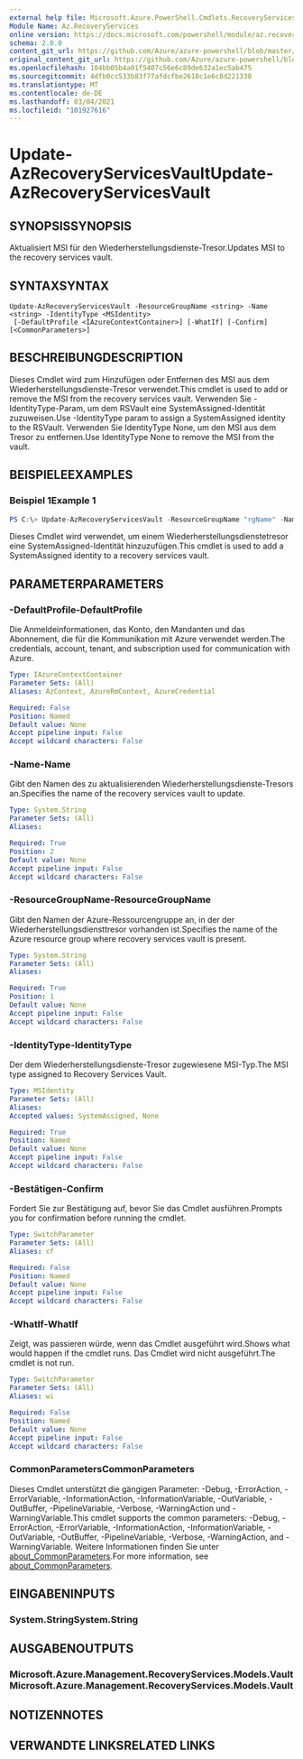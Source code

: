 ```yaml
---
external help file: Microsoft.Azure.PowerShell.Cmdlets.RecoveryServices.Backup.dll-Help.xml
Module Name: Az.RecoveryServices
online version: https://docs.microsoft.com/powershell/module/az.recoveryservices/update-azrecoveryservicesvault
schema: 2.0.0
content_git_url: https://github.com/Azure/azure-powershell/blob/master/src/RecoveryServices/RecoveryServices/help/Update-AzRecoveryServicesVault.md
original_content_git_url: https://github.com/Azure/azure-powershell/blob/master/src/RecoveryServices/RecoveryServices/help/Update-AzRecoveryServicesVault.md
ms.openlocfilehash: 104bb05b4a01f5407c56e6c89de632a1ec5ab475
ms.sourcegitcommit: 4dfb0cc533b83f77afdcfbe2618c1e6c8d221330
ms.translationtype: MT
ms.contentlocale: de-DE
ms.lasthandoff: 03/04/2021
ms.locfileid: "101927616"
---
```

# <span data-ttu-id="3d238-101">Update-AzRecoveryServicesVault</span><span class="sxs-lookup"><span data-stu-id="3d238-101">Update-AzRecoveryServicesVault</span></span>

## <span data-ttu-id="3d238-102">SYNOPSIS</span><span class="sxs-lookup"><span data-stu-id="3d238-102">SYNOPSIS</span></span>
<span data-ttu-id="3d238-103">Aktualisiert MSI für den Wiederherstellungsdienste-Tresor.</span><span class="sxs-lookup"><span data-stu-id="3d238-103">Updates MSI to the recovery services vault.</span></span>

## <span data-ttu-id="3d238-104">SYNTAX</span><span class="sxs-lookup"><span data-stu-id="3d238-104">SYNTAX</span></span>

```
Update-AzRecoveryServicesVault -ResourceGroupName <string> -Name <string> -IdentityType <MSIdentity>
 [-DefaultProfile <IAzureContextContainer>] [-WhatIf] [-Confirm] [<CommonParameters>]
```

## <span data-ttu-id="3d238-105">BESCHREIBUNG</span><span class="sxs-lookup"><span data-stu-id="3d238-105">DESCRIPTION</span></span>
<span data-ttu-id="3d238-106">Dieses Cmdlet wird zum Hinzufügen oder Entfernen des MSI aus dem Wiederherstellungsdienste-Tresor verwendet.</span><span class="sxs-lookup"><span data-stu-id="3d238-106">This cmdlet is used to add or remove  the MSI from the recovery services vault.</span></span> <span data-ttu-id="3d238-107">Verwenden Sie -IdentityType-Param, um dem RSVault eine SystemAssigned-Identität zuzuweisen.</span><span class="sxs-lookup"><span data-stu-id="3d238-107">Use -IdentityType param to assign a SystemAssigned identity to the RSVault.</span></span> <span data-ttu-id="3d238-108">Verwenden Sie IdentityType None, um den MSI aus dem Tresor zu entfernen.</span><span class="sxs-lookup"><span data-stu-id="3d238-108">Use IdentityType None to remove the MSI from the vault.</span></span>

## <span data-ttu-id="3d238-109">BEISPIELE</span><span class="sxs-lookup"><span data-stu-id="3d238-109">EXAMPLES</span></span>

### <span data-ttu-id="3d238-110">Beispiel 1</span><span class="sxs-lookup"><span data-stu-id="3d238-110">Example 1</span></span>
```powershell
PS C:\> Update-AzRecoveryServicesVault -ResourceGroupName "rgName" -Name "vaultName" -IdentityType SystemAssigned
```

<span data-ttu-id="3d238-111">Dieses Cmdlet wird verwendet, um einem Wiederherstellungsdienstetresor eine SystemAssigned-Identität hinzuzufügen.</span><span class="sxs-lookup"><span data-stu-id="3d238-111">This cmdlet is used to add a SystemAssigned identity to a recovery services vault.</span></span>

## <span data-ttu-id="3d238-112">PARAMETER</span><span class="sxs-lookup"><span data-stu-id="3d238-112">PARAMETERS</span></span>

### <span data-ttu-id="3d238-113">-DefaultProfile</span><span class="sxs-lookup"><span data-stu-id="3d238-113">-DefaultProfile</span></span>
<span data-ttu-id="3d238-114">Die Anmeldeinformationen, das Konto, den Mandanten und das Abonnement, die für die Kommunikation mit Azure verwendet werden.</span><span class="sxs-lookup"><span data-stu-id="3d238-114">The credentials, account, tenant, and subscription used for communication with Azure.</span></span>

```yaml
Type: IAzureContextContainer
Parameter Sets: (All)
Aliases: AzContext, AzureRmContext, AzureCredential

Required: False
Position: Named
Default value: None
Accept pipeline input: False
Accept wildcard characters: False
```

### <span data-ttu-id="3d238-115">-Name</span><span class="sxs-lookup"><span data-stu-id="3d238-115">-Name</span></span>

<span data-ttu-id="3d238-116">Gibt den Namen des zu aktualisierenden Wiederherstellungsdienste-Tresors an.</span><span class="sxs-lookup"><span data-stu-id="3d238-116">Specifies the name of the recovery services vault to update.</span></span>

```yaml
Type: System.String
Parameter Sets: (All)
Aliases:

Required: True
Position: 2
Default value: None
Accept pipeline input: False
Accept wildcard characters: False
```

### <span data-ttu-id="3d238-117">-ResourceGroupName</span><span class="sxs-lookup"><span data-stu-id="3d238-117">-ResourceGroupName</span></span>

<span data-ttu-id="3d238-118">Gibt den Namen der Azure-Ressourcengruppe an, in der der Wiederherstellungsdiensttresor vorhanden ist.</span><span class="sxs-lookup"><span data-stu-id="3d238-118">Specifies the name of the Azure resource group where recovery services vault is present.</span></span>

```yaml
Type: System.String
Parameter Sets: (All)
Aliases:

Required: True
Position: 1
Default value: None
Accept pipeline input: False
Accept wildcard characters: False
```

### <span data-ttu-id="3d238-119">-IdentityType</span><span class="sxs-lookup"><span data-stu-id="3d238-119">-IdentityType</span></span>
<span data-ttu-id="3d238-120">Der dem Wiederherstellungsdienste-Tresor zugewiesene MSI-Typ.</span><span class="sxs-lookup"><span data-stu-id="3d238-120">The MSI type assigned to Recovery Services Vault.</span></span>

```yaml
Type: MSIdentity
Parameter Sets: (All)
Aliases:
Accepted values: SystemAssigned, None

Required: True
Position: Named
Default value: None
Accept pipeline input: False
Accept wildcard characters: False
```

### <span data-ttu-id="3d238-121">-Bestätigen</span><span class="sxs-lookup"><span data-stu-id="3d238-121">-Confirm</span></span>
<span data-ttu-id="3d238-122">Fordert Sie zur Bestätigung auf, bevor Sie das Cmdlet ausführen.</span><span class="sxs-lookup"><span data-stu-id="3d238-122">Prompts you for confirmation before running the cmdlet.</span></span>

```yaml
Type: SwitchParameter
Parameter Sets: (All)
Aliases: cf

Required: False
Position: Named
Default value: None
Accept pipeline input: False
Accept wildcard characters: False
```

### <span data-ttu-id="3d238-123">-WhatIf</span><span class="sxs-lookup"><span data-stu-id="3d238-123">-WhatIf</span></span>
<span data-ttu-id="3d238-124">Zeigt, was passieren würde, wenn das Cmdlet ausgeführt wird.</span><span class="sxs-lookup"><span data-stu-id="3d238-124">Shows what would happen if the cmdlet runs.</span></span>
<span data-ttu-id="3d238-125">Das Cmdlet wird nicht ausgeführt.</span><span class="sxs-lookup"><span data-stu-id="3d238-125">The cmdlet is not run.</span></span>

```yaml
Type: SwitchParameter
Parameter Sets: (All)
Aliases: wi

Required: False
Position: Named
Default value: None
Accept pipeline input: False
Accept wildcard characters: False
```

### <span data-ttu-id="3d238-126">CommonParameters</span><span class="sxs-lookup"><span data-stu-id="3d238-126">CommonParameters</span></span>
<span data-ttu-id="3d238-127">Dieses Cmdlet unterstützt die gängigen Parameter: -Debug, -ErrorAction, -ErrorVariable, -InformationAction, -InformationVariable, -OutVariable, -OutBuffer, -PipelineVariable, -Verbose, -WarningAction und -WarningVariable.</span><span class="sxs-lookup"><span data-stu-id="3d238-127">This cmdlet supports the common parameters: -Debug, -ErrorAction, -ErrorVariable, -InformationAction, -InformationVariable, -OutVariable, -OutBuffer, -PipelineVariable, -Verbose, -WarningAction, and -WarningVariable.</span></span> <span data-ttu-id="3d238-128">Weitere Informationen finden Sie unter [about_CommonParameters](http://go.microsoft.com/fwlink/?LinkID=113216).</span><span class="sxs-lookup"><span data-stu-id="3d238-128">For more information, see [about_CommonParameters](http://go.microsoft.com/fwlink/?LinkID=113216).</span></span>

## <span data-ttu-id="3d238-129">EINGABEN</span><span class="sxs-lookup"><span data-stu-id="3d238-129">INPUTS</span></span>

### <span data-ttu-id="3d238-130">System.String</span><span class="sxs-lookup"><span data-stu-id="3d238-130">System.String</span></span>

## <span data-ttu-id="3d238-131">AUSGABEN</span><span class="sxs-lookup"><span data-stu-id="3d238-131">OUTPUTS</span></span>

### <span data-ttu-id="3d238-132">Microsoft.Azure.Management.RecoveryServices.Models.Vault</span><span class="sxs-lookup"><span data-stu-id="3d238-132">Microsoft.Azure.Management.RecoveryServices.Models.Vault</span></span>

## <span data-ttu-id="3d238-133">NOTIZEN</span><span class="sxs-lookup"><span data-stu-id="3d238-133">NOTES</span></span>

## <span data-ttu-id="3d238-134">VERWANDTE LINKS</span><span class="sxs-lookup"><span data-stu-id="3d238-134">RELATED LINKS</span></span>
